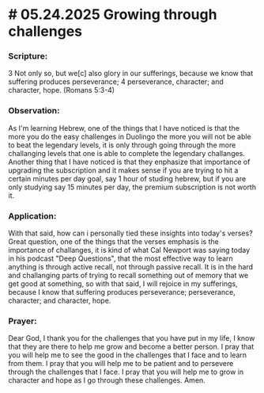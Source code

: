 # # 05.24.2025 Growing through challenges

### Scripture:
3 Not only so, but we[c] also glory in our sufferings, because we know that suffering produces perseverance; 4 perseverance, character; and character, hope.
(Romans 5:3-4)

### Observation:
As I'm learning Hebrew, one of the things that I have noticed is that the more you do the easy challenges in Duolingo the more you will not be able to beat the legendary levels, it is only through
going through the more challanging levels that one is able to complete the legendary challanges. Another thing that I have noticed is that they enphasize that importance of upgrading the subscription
and it makes sense if you are trying to hit a certain minutes per day goal, say 1 hour of studing hebrew, but if you are only studying say 15 minutes per day, the premium subscription is not worth it.

### Application:
With that said, how can i personally tied these insights into today's verses? Great question, one of the things that the verses emphasis is the importance of challanges, it is kind of what
Cal Newport was saying today in his podcast "Deep Questions", that the most effective way to learn anything is through active recall, not through passive recall. It is in the hard and challanging parts 
of trying to recall something out of memory that we get good at something, so with that said, I will rejoice in my sufferings, because I know that suffering produces perseverance; perseverance, character; and character, hope.

### Prayer:
Dear God, I thank you for the challenges that you have put in my life, I know that they are there to help me grow and become a better person. I pray that you will help me to see the good in the challenges
that I face and to learn from them. I pray that you will help me to be patient and to persevere through the challenges that I face. I pray that you will help me to grow in character and hope as I go through these challenges. Amen.
